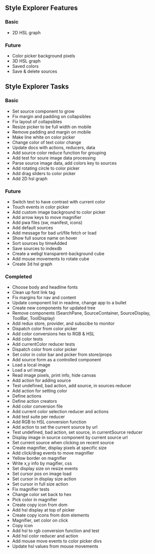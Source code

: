 ## Style Explorer Features
### Basic
* 2D HSL graph

### Future
* Color picker background pixels
* 3D HSL graph
* Saved colors
* Save & delete sources

## Style Explorer Tasks
### Basic
* Set source component to grow
* Fix margin and padding on collapsibles
* Fix layout of collapsibles
* Resize picker to be full width on mobile
* Remove padding and margin on mobile
* Make line white on color picker
* Change color of text color change
* Update docs with actions, reducers, data
* Add source color reduce function for grouping
* Add test for soure image data processing
* Parse source image data, add colors key to sources
* Add rotating circle to color picker
* Add drag sliders to color picker
* Add 2D hsl graph

### Future
* Switch text to have contrast with current color
* Touch events in color picker
* Add custom image background to color picker
* Add arrow keys to move magnifier
* Add pwa files (sw, manifest, icons)
* Add default sources
* Add message for bad url/file fetch or load
* Show full source name on hover
* Sort sources by timeAdded
* Save sources to indexdb
* Create a webgl transparent-background cube
* Add mouse movements to rotate cube
* Create 3d hsl graph

### Completed
* Choose body and headline fonts
* Clean up font link tag
* Fix margins for nav and content
* Update component list in readme, change app to a bullet
* Create new components for updated tree
* Remove components (SearchPane, SourceContainer, SourceDisplay, ToolBar, ToolDisplay)
* Add redux store, provider, and subscibe to monitor
* Dispatch color from color picker
* Add color conversions hex to RGB & HSL
* Add color tests
* Add currentColor reducer tests
* Dispatch color from color picker
* Set color in color bar and picker from store/props
* Add source form as a controlled component
* Load a local image
* Load a url image
* Read image pixels, print info, hide canvas
* Add action for adding source
* Test undefined, bad action, add source, in sources reducer
* Add action for setting color
* Define actions
* Define action creators
* Add color conversion file
* Add current color selection reducer and actions
* Add test suite per reducer
* Add RGB to HSL conversion function
* Add action to set the current source by url
* Test undefined, bad action, set source, in currentSource reducer
* Display image in source component by current source url
* Set current source when clicking on recent source
* Create magnifier, display pixels at specific size
* Add click/drag events to move magnifier
* Yellow border on magnifier
* Write x,y info by magifier, css
* Set display size on resize events
* Set cursor pos on image load
* Set cursor in display size action
* Set cursor in full size action
* Fix magnifier tests
* Change color set back to hex
* Pick color in magnifier
* Create copy icon from dom
* Add hsl display at top of picker
* Create copy icons from dom elements
* Magnifier, set color on click
* Copy icon
* Add hsl to rgb conversion function and test
* Add hsl color reducer and action
* Add mouse move events to color picker divs
* Update hsl values from mouse movements
